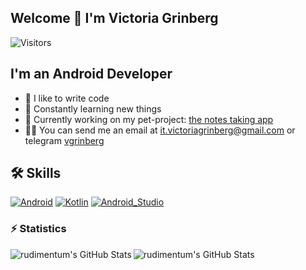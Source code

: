 ## Welcome 👋 I'm Victoria Grinberg
![Visitors](https://api.visitorbadge.io/api/visitors?path=https%3A%2F%2Fgithub.com%2Frudimentum%2F&label=Visitors&labelColor=%23d9e3f0&countColor=%23263759&labelStyle=upper)

## I'm an Android Developer
- 💪 I like to write code
- 🥅 Constantly learning new things
- 🚀 Currently working on my pet-project: [the notes taking app](https://github.com/rudimentum/KeepNotes)
- 🤹🏽 You can send me an email at <a href="mailto:it.victoriagrinberg@gmail.com">it.victoriagrinberg@gmail.com</a> or telegram [vgrinberg](https://t.me/vgrinberg)

## 🛠 Skills

[![Android](https://img.shields.io/badge/Android-3DDC84?style=for-the-badge&logo=android&logoColor=white&labelColor=101010)]()
[![Kotlin](https://img.shields.io/badge/Kotlin-0095D5?style=for-the-badge&logo=kotlin&logoColor=white&labelColor=101010)]()
[![Android_Studio](https://img.shields.io/badge/Android_Studio-3DDC84?style=for-the-badge&logo=android-studio&logoColor=white&labelColor=101010)]()

### ⚡ Statistics

<img align="left" alt="rudimentum's GitHub Stats" src="https://github-readme-stats.vercel.app/api/top-langs/?username=rudimentum&langs_count=8&layout=compact&theme=dracula" />
<img align="left" alt="rudimentum's GitHub Stats" src="https://github-readme-stats.vercel.app/api?username=rudimentum&show_icons=true&theme=dracula" />

